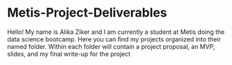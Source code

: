 # Metis-Project-Deliverables
Hello! My name is Alika Ziker and I am currently a student at Metis doing the data science bootcamp.
Here you can find my projects organized into their named folder.  Within each folder will contain a project proposal, an MVP, slides, and my final write-up for the project 
